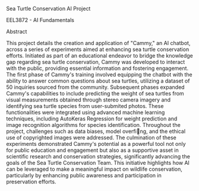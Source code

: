 Sea Turtle Conservation AI Project

EEL3872 - AI Fundamentals


Abstract

This project details the creation and application of "Cammy," an AI chatbot, across a series of experiments aimed at enhancing sea turtle conservation efforts. Initiated as part of an educational endeavor to bridge the knowledge gap regarding sea turtle conservation, Cammy was developed to interact with the public, providing essential information and fostering engagement. The first phase of Cammy's training involved equipping the chatbot with the ability to answer common questions about sea turtles, utilizing a dataset of 50 inquiries sourced from the community. Subsequent phases expanded Cammy's capabilities to include predicting the weight of sea turtles from visual measurements obtained through stereo camera imagery and identifying sea turtle species from user-submited photos. These functionalities were integrated using advanced machine learning techniques, including AutoKeras Regression for weight prediction and image recognition algorithms for species identification. Throughout the project, challenges such as data biases, model overfi􀆫ng, and the ethical use of copyrighted images were addressed. The culmination of these experiments demonstrated Cammy's potential as a powerful tool not only for public education and engagement but also as a supportive asset in scientific research and conservation strategies, significantly advancing the goals of the Sea Turtle Conservation Team. This initiative highlights how AI can be leveraged to make a meaningful impact on wildlife conservation, particularly by enhancing public awareness and participation in preservation efforts.
